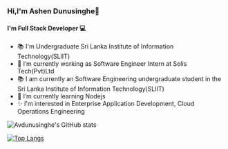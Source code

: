 ### Hi,I'm Ashen Dunusinghe👋

#### I'm Full Stack Developer 💻

<!--**Avdunusinghe/Avdunusinghe** is a ✨ _special_ ✨ repository because its `README.md` (this file) appears on your GitHub profile.-->

<!--Here are some ideas to get you started:-->
- 📚 I'm  Undergraduate Sri Lanka Institute of Information Technology(SLIIT)
- 🔭 I’m currently working as Software Engineer Intern at Solis Tech(Pvt)Ltd
- 📚 I am currently an Software Engineering undergraduate student in the Sri Lanka Institute of Information Technology(SLIIT)
- 🌱 I’m currently learning Nodejs
- ✨ I'm interested in  Enterprise Application Development, Cloud Operations Engineering
<!--- 👯 I’m looking to collaborate on ...
- 🤔 I’m looking for help with ...
- 💬 Ask me about ...
- 📫 How to reach me: ...
- 😄 Pronouns: ...
- ⚡ Fun fact: ...
-->
![Avdunusinghe's GitHub stats](https://github-readme-stats.vercel.app/api?username=Avdunusinghe&show_icons=true&theme=dark)


[![Top Langs](https://github-readme-stats.vercel.app/api/top-langs/?username=Avdunusinghe&layout=compact)](https://github.com/Avdunusinghe/github-readme-stats)

